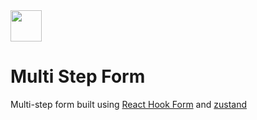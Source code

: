 <img src="https://res.cloudinary.com/mpo/image/upload/v1632699996/multi-step-form/logo.svg" width="50" height="50">

# Multi Step Form

Multi-step form built using [React Hook Form](https://react-hook-form.com/) and [zustand](https://github.com/pmndrs/zustand)
